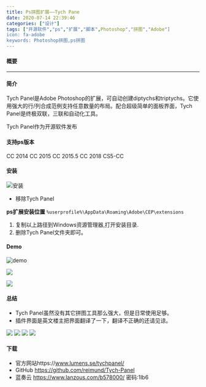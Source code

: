 ```yaml
---
title: Ps拼图扩展——Tych Pane
date: 2020-07-14 22:39:46
categories: ["设计"]
tags: ["开源软件","ps","扩展","脚本",Photoshop","拼图","Adobe"]
icon: fa-adobe
keywords: Photoshop拼图,ps拼图
---
```



#### 概要
<!-- toc -->

----

#### 简介



Tych Panel是Adobe Photoshop的扩展，可自动创建diptychs和triptychs。它使用强大的行/列合成范例支持任意数量的布局。配合超级简单的面板界面，Tych Panel是终极双联，三联和自动化工具。

Tych Panel作为开源软件发布

#### 支持ps版本

CC 2014
CC 2015
CC 2015.5
CC 2018
CS5-CC

#### 安装

![安装](https://res.cloudinary.com/miku52/image/upload/v1548917869/52pojie/ps%E6%8B%BC%E5%9B%BE%E8%84%9A%E6%9C%AC/%E5%AE%89%E8%A3%85%E6%95%99%E7%A8%8B.png)


- 移除Tych Panel

**ps扩展安装位置**
`%userprofile%\AppData\Roaming\Adobe\CEP\extensions`
1. 复制以上路径到Windows资源管理器,打开安装目录.
2. 删除Tych Panel文件夹即可。



#### Demo

![demo](https://res.cloudinary.com/miku52/image/upload/v1548916736/52pojie/ps%E6%8B%BC%E5%9B%BE%E8%84%9A%E6%9C%AC/05.gif)

![](https://static1.squarespace.com/static/58ac6eaa6b8f5b3bdce8969b/5a86d2d29140b70db781bb46/5a86d2e453450abff5ca491f/1518785297667/gordon.jpg?format=1000w)

![](https://static1.squarespace.com/static/58ac6eaa6b8f5b3bdce8969b/5a86d2d29140b70db781bb46/5a86d2faec212d414d1fdd01/1518785297672/paris3.jpg?format=1000w)

#### 总结

- Tych Panel虽然没有其它拼图工具那么强大，但是日常使用足够。
- 插件界面是英文楼主把界面翻译了一下，翻译不正确的还请见谅。

![](https://s2.ax1x.com/2019/07/01/Z8PdmQ.png)
![](https://s2.ax1x.com/2019/07/01/Z8PN6S.png)
![](https://s2.ax1x.com/2019/07/01/Z8Ptl8.png)
![](https://s2.ax1x.com/2019/07/01/Z8PGfP.png)


#### 下载

- 官方网站https://www.lumens.se/tychpanel/
- GitHub https://github.com/reimund/Tych-Panel
- 蓝奏云 https://www.lanzous.com/b578000/ 密码:1lb6

